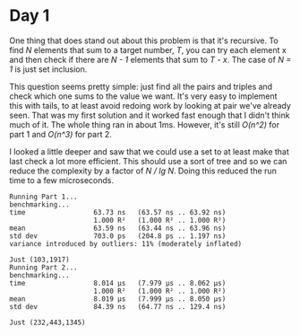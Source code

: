 # Day 1

One thing that does stand out about this problem is that it's recursive. To
find _N_ elements that sum to a target number, _T_, you can try each element
x and then check if there are _N - 1_ elements that sum to _T - x_. The case
of _N = 1_ is just set inclusion.

This question seems pretty simple: just find all the pairs and triples and
check which one sums to the value we want. It's very easy to implement this
with tails, to at least avoid redoing work by looking at pair we've already
seen. That was my first solution and it worked fast enough that I didn't
think much of it. The whole thing ran in about 1ms. However, it's still
_O(n^2)_ for part 1 and _O(n^3)_ for part 2.


I looked a little deeper and saw that we could use a set to at least make
that last check a lot more efficient. This should use a sort of tree and so
we can reduce the complexity by a factor of _N / lg N_. Doing this reduced the run time to a few microseconds.

```
Running Part 1...
benchmarking...
time                 63.73 ns   (63.57 ns .. 63.92 ns)
                     1.000 R²   (1.000 R² .. 1.000 R²)
mean                 63.59 ns   (63.44 ns .. 63.96 ns)
std dev              703.0 ps   (204.8 ps .. 1.197 ns)
variance introduced by outliers: 11% (moderately inflated)

Just (103,1917)
Running Part 2...
benchmarking...
time                 8.014 μs   (7.979 μs .. 8.062 μs)
                     1.000 R²   (1.000 R² .. 1.000 R²)
mean                 8.019 μs   (7.999 μs .. 8.050 μs)
std dev              84.39 ns   (64.77 ns .. 129.4 ns)

Just (232,443,1345)
```